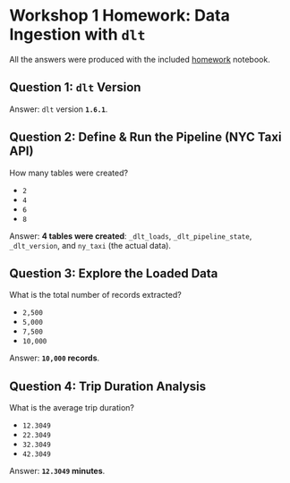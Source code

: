 # Workshop 1 Homework: Data Ingestion with `dlt`

All the answers were produced with the included [homework](./homework.ipynb) notebook.

## Question 1: `dlt` Version

Answer: `dlt` version **`1.6.1`**.

## Question 2: Define & Run the Pipeline (NYC Taxi API)

How many tables were created?

- `2`
- `4`
- `6`
- `8`

Answer: **4 tables were created**: `_dlt_loads`, `_dlt_pipeline_state`, `_dlt_version`,
and `ny_taxi` (the actual data).

## Question 3: Explore the Loaded Data

What is the total number of records extracted?

- `2,500`
- `5,000`
- `7,500`
- `10,000`

Answer: **`10,000` records**.

## Question 4: Trip Duration Analysis

What is the average trip duration?

- `12.3049`
- `22.3049`
- `32.3049`
- `42.3049`

Answer: **`12.3049` minutes**.
